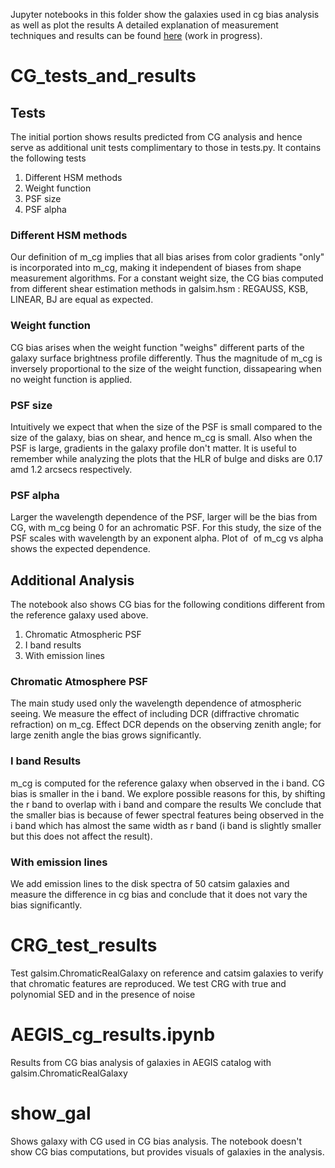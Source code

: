 Jupyter notebooks in this folder show the galaxies used in cg bias analysis as well as plot the results
A detailed explanation of measurement techniques and results can be found
[here](https://www.overleaf.com/read/wqztwvtnxhvn) (work in progress).

# CG_tests_and_results

## Tests
The initial portion shows results predicted from CG analysis and hence serve as additional unit tests
complimentary to those in tests.py.
It contains the following tests
1. Different HSM methods
1. Weight function
1. PSF size
1. PSF alpha  

### Different HSM methods
Our definition of m_cg implies that all bias arises from color gradients "only" is incorporated into m_cg,
making it independent of biases from shape measurement algorithms. For a constant weight size, the CG
bias computed from different shear estimation methods in galsim.hsm : REGAUSS, KSB, LINEAR, BJ are equal
as expected.

### Weight function
CG bias arises when the weight function "weighs" different parts of the galaxy surface brightness profile
differently. Thus the magnitude of m_cg is inversely proportional to the size of the weight function,
dissapearing when no weight function is applied.

### PSF size
Intuitively we expect that when the size of the PSF is small compared to the size of the galaxy, bias on
shear, and hence m_cg is small. Also when the PSF is large, gradients in the galaxy profile don't matter.
It is useful to remember while analyzing the plots that the HLR of bulge and disks are 0.17 amd 1.2 arcsecs
respectively.


### PSF alpha
Larger the wavelength dependence of the PSF, larger will be the bias from CG, with m_cg being 0 for an
achromatic PSF. For this study, the size of the PSF scales with wavelength by an exponent alpha. Plot of 
of m_cg vs alpha shows the expected dependence.


## Additional Analysis
The notebook also shows CG bias for the following conditions different from the reference galaxy used above.
1. Chromatic Atmospheric PSF
1. I band results
1. With emission lines

### Chromatic Atmosphere PSF
The main study used only the wavelength dependence of atmospheric seeing. We measure the effect of
including DCR (diffractive chromatic refraction) on m_cg. Effect DCR depends on the observing zenith
angle; for large zenith angle the bias grows significantly.

### I band Results
m_cg is computed for the reference galaxy when observed in the i band. CG bias is smaller in the i band.
We explore possible reasons for this, by shifting the r band to overlap with i band and compare the results
We conclude that the smaller bias is because of fewer spectral features being observed in the i band which has
almost the same width as r band (i band is slightly smaller but this does not affect the result).

### With emission lines
We add emission lines to the disk spectra of 50 catsim galaxies and measure the difference in cg bias
and conclude that it does not vary the bias significantly.

# CRG_test_results
Test galsim.ChromaticRealGalaxy on reference and catsim galaxies to verify that chromatic features
are reproduced. We test CRG with true and polynomial SED and in the presence of noise

# AEGIS_cg_results.ipynb
Results from CG bias analysis of galaxies in AEGIS catalog with galsim.ChromaticRealGalaxy

# show_gal
Shows galaxy with CG used in CG bias analysis. The notebook doesn't show CG bias computations,
but provides visuals of galaxies in the analysis.
